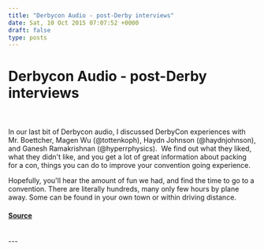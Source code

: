 ```yaml
---
title: "Derbycon Audio - post-Derby interviews"
date: Sat, 10 Oct 2015 07:07:52 +0000
draft: false
type: posts
---
```

# Derbycon Audio - post-Derby interviews

<br/>

<br/>
In our last bit of Derbycon audio, I discussed DerbyCon experiences with Mr. Boettcher, Magen Wu (@tottenkoph), Haydn Johnson (@haydnjohnson), and Ganesh Ramakrishnan (@hyperrphysics).  We find out what they liked, what they didn't like, and you get a lot of great information about packing for a con, things you can do to improve your convention going experience.

Hopefully, you'll hear the amount of fun we had, and find the time to go to a convention. There are literally hundreds, many only few hours by plane away. Some can be found in your own town or within driving distance.

#### [Source](https://traffic.libsyn.com/secure/brakeingsecurity/Derbycon_audio_number2.mp3)

<br/>
---
